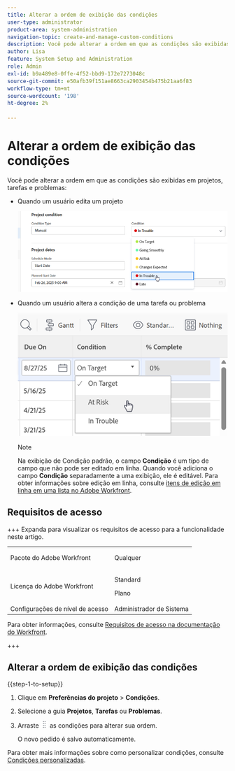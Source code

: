 ```yaml
---
title: Alterar a ordem de exibição das condições
user-type: administrator
product-area: system-administration
navigation-topic: create-and-manage-custom-conditions
description: Você pode alterar a ordem em que as condições são exibidas quando um usuário edita o projeto ou altera a condição de uma tarefa ou problema.
author: Lisa
feature: System Setup and Administration
role: Admin
exl-id: b9a489e8-0ffe-4f52-bbd9-172e7273048c
source-git-commit: e50afb39f151ae8663ca2903454b475b21aa6f83
workflow-type: tm+mt
source-wordcount: '198'
ht-degree: 2%

---
```


# Alterar a ordem de exibição das condições

Você pode alterar a ordem em que as condições são exibidas em projetos, tarefas e problemas:

* Quando um usuário edita um projeto

  ![Alterar condição ao editar o projeto](assets/change-condition-edit-project-0825.png)

* Quando um usuário altera a condição de uma tarefa ou problema

  ![Alterar condição na lista](assets/change-conditions-list-dropdown-0925.png)

  >[!NOTE]
  >
  >Na exibição de Condição padrão, o campo **Condição** é um tipo de campo que não pode ser editado em linha. Quando você adiciona o campo **Condição** separadamente a uma exibição, ele é editável. Para obter informações sobre edição em linha, consulte [itens de edição em linha em uma lista no Adobe Workfront](/help/quicksilver/workfront-basics/navigate-workfront/use-lists/inline-edit-objects.md).

## Requisitos de acesso

+++ Expanda para visualizar os requisitos de acesso para a funcionalidade neste artigo.

<table style="table-layout:auto"> 
 <col> 
 <col> 
 <tbody> 
  <tr> 
   <td>Pacote do Adobe Workfront</td> 
   <td><p>Qualquer</p></td> 
  </tr> 
  <tr> 
   <td>Licença do Adobe Workfront</td> 
   <td><p>Standard</p>
       <p>Plano</p></td>
  </tr> 
  <tr> 
   <td>Configurações de nível de acesso</td> 
   <td>Administrador de Sistema</td> 
  </tr> 
 </tbody> 
</table>

Para obter informações, consulte [Requisitos de acesso na documentação do Workfront](/help/quicksilver/administration-and-setup/add-users/access-levels-and-object-permissions/access-level-requirements-in-documentation.md).

+++

## Alterar a ordem de exibição das condições

{{step-1-to-setup}}

1. Clique em **Preferências do projeto** > **Condições**.

1. Selecione a guia **Projetos**, **Tarefas** ou **Problemas**.

1. Arraste ![ícone Mover](assets/move-icon---dots.png) as condições para alterar sua ordem.

   O novo pedido é salvo automaticamente.

Para obter mais informações sobre como personalizar condições, consulte [Condições personalizadas](../../../administration-and-setup/customize-workfront/create-manage-custom-conditions/custom-conditions.md).
